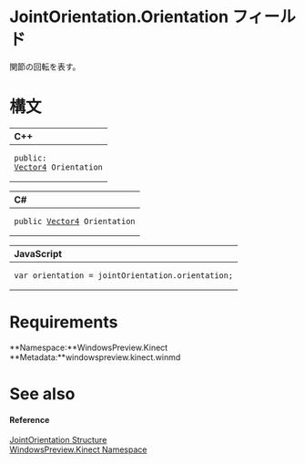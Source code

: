 JointOrientation.Orientation フィールド  
==================================  

関節の回転を表す。
 <span id="syntaxSection"></span>

構文
======  

<table>
<colgroup>
<col width="100%" />
</colgroup>
<thead>
<tr class="header">
<th align="left">C++</th>
</tr>
</thead>
<tbody>
<tr class="odd">
<td align="left"><pre><code>public:  
<a href="../../Vector4_Structure.md">Vector4</a> Orientation</code></pre></td>
</tr>
</tbody>
</table>

<table>
<colgroup>
<col width="100%" />
</colgroup>
<thead>
<tr class="header">
<th align="left">C#</th>
</tr>
</thead>
<tbody>
<tr class="odd">
<td align="left"><pre><code>public <a href="../../Vector4_Structure.md">Vector4</a> Orientation</code></pre></td>
</tr>
</tbody>
</table>

<table>
<colgroup>
<col width="100%" />
</colgroup>
<thead>
<tr class="header">
<th align="left">JavaScript</th>
</tr>
</thead>
<tbody>
<tr class="odd">
<td align="left"><pre><code>var orientation = jointOrientation.orientation;</code></pre></td>
</tr>
</tbody>
</table>

<span id="requirements"></span>

Requirements  
============  

**Namespace:**WindowsPreview.Kinect  
**Metadata:**windowspreview.kinect.winmd  

<span id="ID4E1"></span>

See also  
========  

<span id="ID4E3"></span>
#### Reference  

[JointOrientation Structure](../../JointOrientation_Structure.md)  
 [WindowsPreview.Kinect Namespace](../../../Kinect.md)  



<!--Please do not edit the data in the comment block below.-->
<!--
TOCTitle : Orientation Field
RLTitle : JointOrientation.Orientation Field
KeywordK : Orientation field
KeywordK : JointOrientation.Orientation field
KeywordF : WindowsPreview.Kinect.JointOrientation.Orientation
KeywordF : JointOrientation.Orientation
KeywordF : Orientation
KeywordF : WindowsPreview.Kinect.JointOrientation.Orientation
KeywordA : F:WindowsPreview.Kinect.JointOrientation.Orientation
AssetID : F:WindowsPreview.Kinect.JointOrientation.Orientation
Locale : en-us
CommunityContent : 1
APIType : Managed
APILocation : windowspreview.kinect.winmd
APIName : WindowsPreview.Kinect.JointOrientation.Orientation
TargetOS : Windows
TopicType : kbSyntax
DevLang : VB
DevLang : CSharp
DevLang : JavaScript
DevLang : C++
DocSet : K4Wv2
ProjType : K4Wv2Proj
Technology : Kinect for Windows
Product : Kinect for Windows SDK v2
productversion : 20
-->
